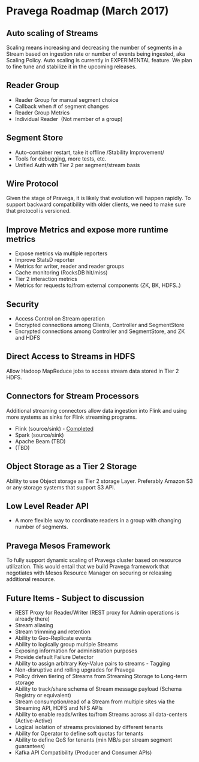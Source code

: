 # Pravega Roadmap (March 2017)

## Auto scaling of Streams

Scaling means increasing and decreasing the number of segments in a Stream based
on ingestion rate or number of events being ingested, aka Scaling Policy.
Auto scaling is currently in EXPERIMENTAL feature. We plan to fine tune and 
stabilize it in the upcoming releases. 

## Reader Group
 
-  Reader Group for manual segment choice
-  Callback when # of segment changes
-  Reader Group Metrics 
-  Individual Reader  (Not member of a group)

## Segment Store

-  Auto-container restart, take it offline /Stability Improvement/
-  Tools for debugging, more tests, etc.
-  Unified Auth with Tier 2 per segment/stream basis

## Wire Protocol

Given the stage of Pravega, it is likely that evolution will happen rapidly. To
support backward compatibility with older clients, we need to make sure that
protocol is versioned. 

## Improve Metrics and expose more runtime metrics

-   Expose metrics via multiple reporters
-   Improve StatsD reporter
-   Metrics for writer, reader and reader groups
-   Cache monitoring (RocksDB hit/miss)
-   Tier 2 interaction metrics
-   Metrics for requests to/from external components (ZK, BK, HDFS..)

## Security

-   Access Control on Stream operation
-   Encrypted connections among Clients, Controller and SegmentStore
-   Encrypted connections among Controller and SegmentStore, and ZK and HDFS

## Direct Access to Streams in HDFS

Allow Hadoop MapReduce jobs to access stream data stored in Tier 2 HDFS.

## Connectors for Stream Processors

Additional streaming connectors allow data ingestion into Flink and using more
systems as sinks for Flink streaming programs.

-   Flink (source/sink) - [Completed](https://github.com/pravega/flink-connectors)
-   Spark (source/sink)
-   Apache Beam (TBD)
-   (TBD)

## Object Storage as a Tier 2 Storage

Ability to use Object storage as Tier 2 storage Layer. Preferably Amazon S3 or
any storage systems that support S3 API. 

## Low Level Reader API

-   A more flexible way to coordinate readers in a group with changing number of segments. 

## Pravega Mesos Framework

To fully support dynamic scaling of Pravega cluster based on resource
utilization. This would entail that we build Pravega framework that negotiates
with Mesos Resource Manager on securing or releasing additional resource. 

## Future Items - Subject to discussion 

-   REST Proxy for Reader/Writer (REST proxy for Admin operations is already there)
-   Stream aliasing
-   Stream trimming and retention
-   Ability to Geo-Replicate events
-   Ability to logically group multiple Streams
-   Exposing information for administration purposes
-   Provide default Failure Detector
-   Ability to assign arbitrary Key-Value pairs to streams - Tagging
-   Non-disruptive and rolling upgrades for Pravega
-   Policy driven tiering of Streams from Streaming Storage to Long-term storage
-   Ability to track/share schema of Stream message payload (Schema Registry or
    equivalent)
-   Stream consumption/read of a Stream from multiple sites via the Streaming
    API, HDFS and NFS APIs
-   Ability to enable reads/writes to/from Streams across all data-centers
    (Active-Active)
-   Logical isolation of streams provisioned by different tenants
-   Ability for Operator to define soft quotas for tenants
-   Ability to define QoS for tenants (min MB/s per stream segment guarantees)
-   Kafka API Compatibility (Producer and Consumer APIs)
